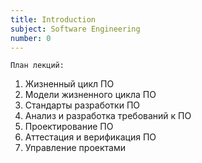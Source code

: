 ```yaml
---
title: Introduction
subject: Software Engineering
number: 0
---
```


 `План лекций:`

1. Жизненный цикл ПО
2. Модели жизненного цикла ПО
3. Стандарты разработки ПО
4. Анализ и разработка требований к ПО
5. Проектирование ПО
6. Аттестация и верификация ПО
7. Управление проектами